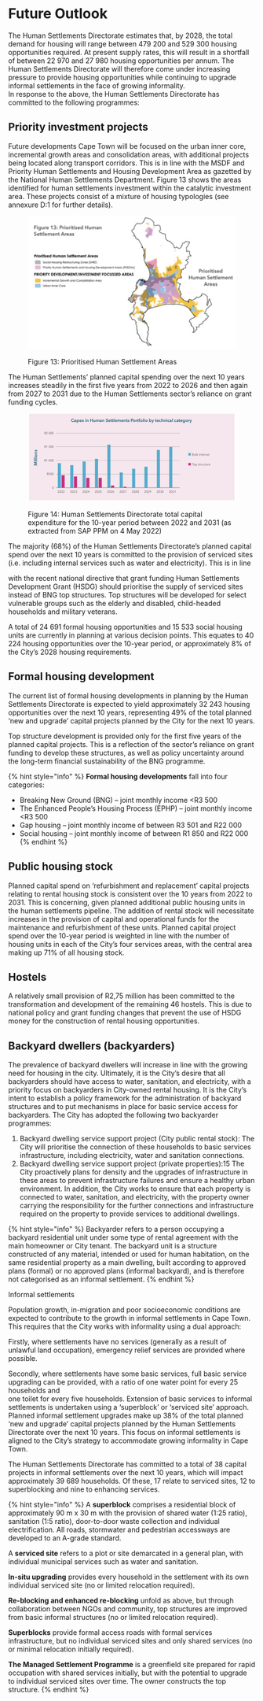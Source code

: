 # Future Outlook

The Human Settlements Directorate estimates that, by 2028, the total demand for housing will range between 479 200 and 529 300 housing opportunities required. At present supply rates, this will result in a shortfall of between 22 970 and 27 980 housing opportunities per annum. The Human Settlements Directorate will therefore come under increasing pressure to provide housing opportunities while continuing to upgrade informal settlements in the face of growing informality.\
In response to the above, the Human Settlements Directorate has committed to the following programmes:

## Priority investment projects

Future developments Cape Town will be focused on the urban inner core, incremental growth areas and consolidation areas, with additional projects being located along transport corridors. This is in line with the MSDF and Priority Human Settlements and Housing Development Area as gazetted by the National Human Settlements Department. Figure 13 shows the areas identified for human settlements investment within the catalytic investment area. These projects consist of a mixture of housing typologies (see annexure D:1 for further details).

<figure><img src="../.gitbook/assets/image (13).png" alt=""><figcaption><p>Figure 13: Prioritised Human Settlement Areas</p></figcaption></figure>

The Human Settlements’ planned capital spending over the next 10 years increases steadily in the first five years from 2022 to 2026 and then again from 2027 to 2031 due to the Human Settlements sector’s reliance on grant funding cycles.

<figure><img src="../.gitbook/assets/image (75).png" alt=""><figcaption><p>Figure 14: Human Settlements Directorate total capital expenditure for the 10-year period between 2022 and 2031 (as extracted from SAP PPM on 4 May 2022)</p></figcaption></figure>

The majority (68%) of the Human Settlements Directorate’s planned capital spend over the next 10 years is committed to the provision of serviced sites (i.e. including internal services such as water and electricity). This is in line

with the recent national directive that grant funding Human Settlements Development Grant (HSDG) should prioritise the supply of serviced sites instead of BNG top structures. Top structures will be developed for select vulnerable groups such as the elderly and disabled, child-headed households and military veterans.

A total of 24 691 formal housing opportunities and 15 533 social housing units are currently in planning at various decision points. This equates to 40 224 housing opportunities over the 10-year period, or approximately 8% of the City’s 2028 housing requirements.

## Formal housing development

The current list of formal housing developments in planning by the Human Settlements Directorate is expected to yield approximately 32 243 housing opportunities over the next 10 years, representing 49% of the total planned ‘new and upgrade’ capital projects planned by the City for the next 10 years.

Top structure development is provided only for the first five years of the planned capital projects. This is a reflection of the sector’s reliance on grant funding to develop these structures, as well as policy uncertainty around the long-term financial sustainability of the BNG programme.

{% hint style="info" %}
**Formal housing developments** fall into four categories:

* Breaking New Ground (BNG) – joint monthly income \<R3 500
* The Enhanced People’s Housing Process (EPHP) – joint monthly income \<R3 500
* Gap housing – joint monthly income of between R3 501 and R22 000
* Social housing – joint monthly income of between R1 850 and R22 000
{% endhint %}

## Public housing stock

Planned capital spend on ‘refurbishment and replacement’ capital projects relating to rental housing stock is consistent over the 10 years from 2022 to 2031. This is concerning, given planned additional public housing units in the human settlements pipeline. The addition of rental stock will necessitate increases in the provision of capital and operational funds for the maintenance and refurbishment of these units. Planned capital project spend over the 10-year period is weighted in line with the number of housing units in each of the City’s four services areas, with the central area making up 71% of all housing stock.

## Hostels

A relatively small provision of R2,75 million has been committed to the transformation and development of the remaining 46 hostels. This is due to national policy and grant funding changes that prevent the use of HSDG money for the construction of rental housing opportunities.

## Backyard dwellers (backyarders)

The prevalence of backyard dwellers will increase in line with the growing need for housing in the city. Ultimately, it is the City’s desire that all backyarders should have access to water, sanitation, and electricity, with a priority focus on backyarders in City-owned rental housing. It is the City’s intent to establish a policy framework for the administration of backyard structures and to put mechanisms in place for basic service access for backyarders. The City has adopted the following two backyarder programmes:

1. Backyard dwelling service support project (City public rental stock): The City will prioritise the connection of these households to basic services infrastructure, including electricity, water and sanitation connections.
2. Backyard dwelling service support project (private properties):15 The City proactively plans for density and the upgrades of infrastructure in these areas to prevent infrastructure failures and ensure a healthy urban environment. In addition, the City works to ensure that each property is connected to water, sanitation, and electricity, with the property owner carrying the responsibility for the further connections and infrastructure required on the property to provide services to additional dwellings.

{% hint style="info" %}
Backyarder refers to a person occupying a backyard residential unit under some type of rental agreement with the main homeowner or City tenant. The backyard unit is a structure constructed of any material, intended or used for human habitation, on the same residential property as a main dwelling, built according to approved plans (formal) or no approved plans (informal backyard), and is therefore not categorised as an informal settlement.
{% endhint %}

Informal settlements

Population growth, in-migration and poor socioeconomic conditions are expected to contribute to the growth in informal settlements in Cape Town. This requires that the City works with informality using a dual approach:

Firstly, where settlements have no services (generally as a result of unlawful land occupation), emergency relief services are provided where possible.

Secondly, where settlements have some basic services, full basic service upgrading can be provided, with a ratio of one water point for every 25 households and\
one toilet for every five households. Extension of basic services to informal settlements is undertaken using a ‘superblock’ or ‘serviced site’ approach. Planned informal settlement upgrades make up 38% of the total planned ‘new and upgrade’ capital projects planned by the Human Settlements Directorate over the next 10 years. This focus on informal settlements is aligned to the City’s strategy to accommodate growing informality in Cape Town.

The Human Settlements Directorate has committed to a total of 38 capital projects in informal settlements over the next 10 years, which will impact approximately 39 689 households. Of these, 17 relate to serviced sites, 12 to superblocking and nine to enhancing services.

{% hint style="info" %}
A **superblock** comprises a residential block of approximately 90 m x 30 m with the provision of shared water (1:25 ratio), sanitation (1:5 ratio), door-to-door waste collection and individual electrification. All roads, stormwater and pedestrian accessways are developed to an A-grade standard.

A **serviced site** refers to a plot or site demarcated in a general plan, with individual municipal services such as water and sanitation.

**In-situ upgrading** provides every household in the settlement with its own individual serviced site (no or limited relocation required).&#x20;

**Re-blocking and enhanced re-blocking** unfold as above, but through collaboration between NGOs and community, top structures are improved from basic informal structures (no or limited relocation required).

**Superblocks** provide formal access roads with formal services infrastructure, but no individual serviced sites and only shared services (no or minimal relocation initially required).

**The Managed Settlement Programme** is a greenfield site prepared for rapid occupation with shared services initially, but with the potential to upgrade\
to individual serviced sites over time. The owner constructs the top structure.
{% endhint %}
